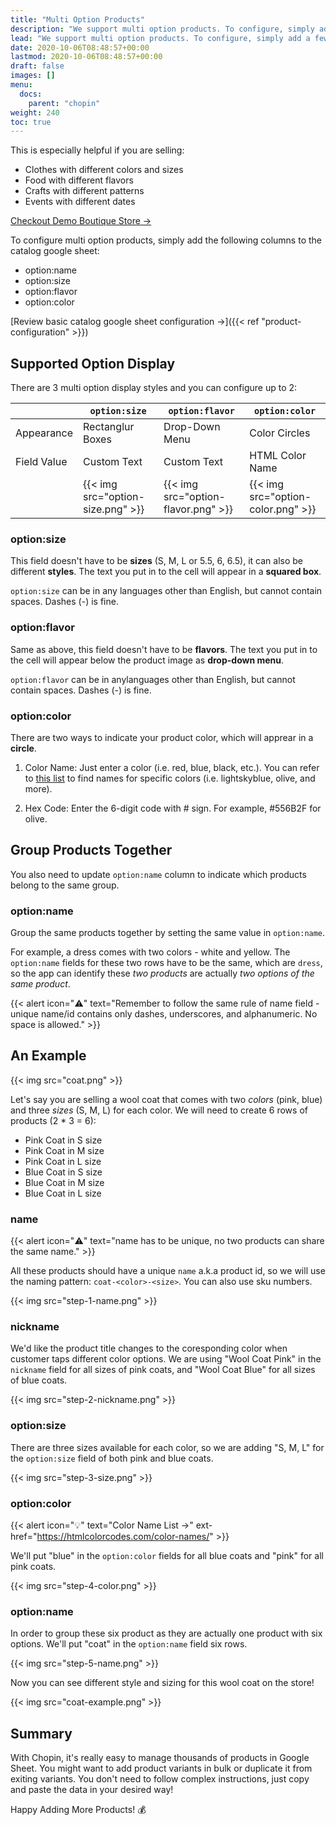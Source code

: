 ```yaml
---
title: "Multi Option Products"
description: "We support multi option products. To configure, simply add a few more columns on the catalog google sheet."
lead: "We support multi option products. To configure, simply add a few more columns on the catalog google sheet."
date: 2020-10-06T08:48:57+00:00
lastmod: 2020-10-06T08:48:57+00:00
draft: false
images: []
menu:
  docs:
    parent: "chopin"
weight: 240
toc: true
---
```


This is especially helpful if you are selling:

- Clothes with different colors and sizes
- Food with different flavors
- Crafts with different patterns
- Events with different dates

[Checkout Demo Boutique Store →](https://chopin.apiobuild.com/google-oauth2%7C106308532747537725517/74c00629-b2a7-4e52-b58a-c35deefa8adf)

To configure multi option products, simply add the following columns to the catalog google sheet:

- option:name
- option:size
- option:flavor
- option:color

[Review basic catalog google sheet configuration →]({{< ref "product-configuration" >}})

## Supported Option Display

There are 3 multi option display styles and you can configure up to 2:

|             | `option:size`                                                | `option:flavor` | `option:color`  |
| ----------- | ------------------------------------------------------------ | --------------- | --------------- |
| Appearance  | Rectanglur Boxes                                             | Drop-Down Menu  | Color Circles   |
| Field Value | Custom Text                                                  | Custom Text     | HTML Color Name |
|             | {{< img src="option-size.png" >}} | {{< img src="option-flavor.png" >}} | {{< img src="option-color.png" >}} |

### option:size

This field doesn't have to be **sizes** (S, M, L or 5.5, 6, 6.5), it can also be different **styles**. The text you put in to the cell will appear in a **squared box**.

`option:size` can be in any languages other than English, but cannot contain spaces. Dashes (-) is fine.

### option:flavor

Same as above, this field doesn't have to be **flavors**. The text you put in to the cell will appear below the product image as **drop-down menu**.

`option:flavor` can be in anylanguages other than English, but cannot contain spaces. Dashes (-) is fine.

### option:color

There are two ways to indicate your product color, which will apprear in a **circle**.

1. Color Name: Just enter a color (i.e. red, blue, black, etc.). You can refer to [this list](https://htmlcolorcodes.com/color-names/) to find names for specific colors (i.e. lightskyblue, olive, and more).

2. Hex Code: Enter the 6-digit code with # sign. For example, #556B2F for olive.

## Group Products Together

You also need to update `option:name` column to indicate which products belong to the same group.

### option:name

Group the same products together by setting the same value in `option:name`. 

For example, a dress comes with two colors - white and yellow. The `option:name` fields for these two rows have to be the same, which are `dress`, so the app can identify these *two products* are actually *two options of the same product*.

{{< alert icon="⚠️" text="Remember to follow the same rule of name field - unique name/id contains only dashes, underscores, and alphanumeric. No space is allowed." >}}

## An Example

{{< img src="coat.png" >}}

Let's say you are selling a wool coat that comes with two *colors* (pink, blue) and three *sizes* (S, M, L) for each color. We will need to create 6 rows of products (2 * 3 = 6):

- Pink Coat in S size
- Pink Coat in M size
- Pink Coat in L size
- Blue Coat in S size
- Blue Coat in M size
- Blue Coat in L size

### name

{{< alert icon="⚠️" text="name has to be unique, no two products can share the same name." >}}

All these products should have a unique `name` a.k.a product id, so we will use the naming pattern: `coat-<color>-<size>`. You can also use sku numbers.

{{< img src="step-1-name.png" >}}

### nickname

We'd like the product title changes to the coresponding color when customer taps different color options. We are using "Wool Coat Pink" in the `nickname` field for all sizes of pink coats, and "Wool Coat Blue" for all sizes of blue coats.

{{< img src="step-2-nickname.png" >}}

### option:size

There are three sizes available for each color, so we are adding "S, M, L" for the `option:size` field of both pink and blue coats.

{{< img src="step-3-size.png" >}}

### option:color

{{< alert icon="💡" text="Color Name List →" ext-href="https://htmlcolorcodes.com/color-names/" >}}

We'll put "blue" in the `option:color` fields for all blue coats and "pink" for all pink coats.

{{< img src="step-4-color.png" >}}

### option:name

In order to group these six product as they are actually one product with six options. We'll put "coat" in the `option:name` field six rows.

{{< img src="step-5-name.png" >}}

Now you can see different style and sizing for this wool coat on the store!

{{< img src="coat-example.png" >}}

## Summary

With Chopin, it's really easy to manage thousands of products in Google Sheet. You might want to add product variants in bulk or duplicate it from exiting variants. You don't need to follow complex instructions, just copy and paste the data in your desired way!

Happy Adding More Products! 💰
